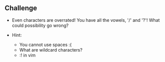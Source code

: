 ## Challenge
- Even characters are overrated! You have all the vowels, '/' and '?'! What could possibility go wrong? 

- Hint: 
	- You cannot use spaces :( 
	- What are wildcard characters? 
	- :! in vim 
